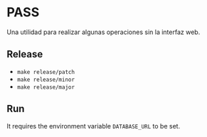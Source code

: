 # PASS

Una utilidad para realizar algunas operaciones sin la interfaz web.

## Release

- `make release/patch`
- `make release/minor`
- `make release/major`

## Run

It requires the environment variable `DATABASE_URL` to be set.
